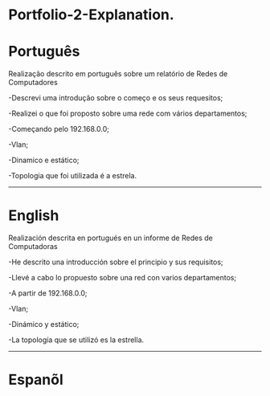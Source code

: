 

# Portfolio-2-Explanation.

# Português

Realização descrito em português sobre um relatório de Redes de Computadores

-Descrevi uma introdução sobre o começo e os seus requesitos;

-Realizei o que foi proposto sobre uma rede com vários departamentos;

-Começando pelo 192.168.0.0;

-Vlan;

-Dinamico e estático;

-Topologia que foi utilizada é a estrela.


--------------------------------------------------------------------------------------------------------------------------------

# English

Realización descrita en portugués en un informe de Redes de Computadoras

-He descrito una introducción sobre el principio y sus requisitos;

-Llevé a cabo lo propuesto sobre una red con varios departamentos;

-A partir de 192.168.0.0;

-Vlan;

-Dinámico y estático;

-La topología que se utilizó es la estrella.

--------------------------------------------------------------------------------------------------------------------------------

# Espanõl


